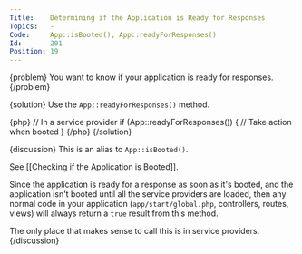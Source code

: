 ```yaml
---
Title:    Determining if the Application is Ready for Responses
Topics:   -
Code:     App::isBooted(), App::readyForResponses()
Id:       201
Position: 19
---
```


{problem}
You want to know if your application is ready for responses.
{/problem}

{solution}
Use the `App::readyForResponses()` method.

{php}
// In a service provider
if (App::readyForResponses())
{
    // Take action when booted
}
{/php}
{/solution}

{discussion}
This is an alias to `App::isBooted()`.

See [[Checking if the Application is Booted]].

Since the application is ready for a response as soon as it's booted, and the application isn't booted until all the service providers are loaded, then any normal code in your application (`app/start/global.php`, controllers, routes, views) will always return a `true` result from this method.

The only place that makes sense to call this is in service providers.
{/discussion}
